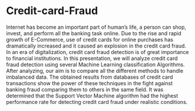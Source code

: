 # Credit-card-Fraud

Internet has become an important part of human’s life, a person can shop, invest, 
and perform all the banking task online. Due to the rise and rapid growth of E-Commerce, use 
of credit cards for online purchases has dramatically increased and it caused an explosion in the 
credit card fraud. In an era of digitalization, credit card fraud detection is of great importance to 
financial institutions. In this presentation, we will analyze credit card fraud detection using 
several Machine Learning classification Algorithms. After analyzing, our aim is to compare all 
the different methods to handle imbalanced data. The obtained results from databases of 
credit card transactions show the power of these techniques in the fight against banking fraud 
comparing them to others in the same field. It was determined that the Support Vector 
Machine algorithm had the highest performance rate for detecting credit card fraud under 
realistic conditions.
